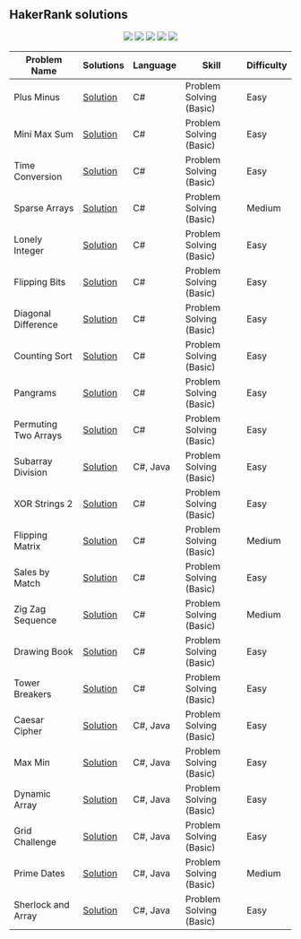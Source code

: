 ## HakerRank solutions  
<p align="center">
  <img src="https://img.shields.io/github/last-commit/bartoszclapinski/ChallengesSolutions?style=flat-square">
  <img src="https://img.shields.io/github/commit-activity/w/bartoszclapinski/ChallengesSolutions?color=green&style=flat-square">
  <img src="https://img.shields.io/badge/Problems%20Solved-23-blueviolet?style=flat-square">
  <img src="https://img.shields.io/github/languages/count/bartoszclapinski/ChallengesSolutions?color=orange&style=flat-square">
  <img src="https://img.shields.io/github/languages/top/bartoszclapinski/ChallengesSolutions?style=flat-square">  
</p>

| Problem Name | Solutions | Language | Skill | Difficulty |
| ------- | ------- | ------- | ------- | ------- |
| Plus Minus | [Solution](https://github.com/bartoszclapinski/ChallengesSolutions/tree/master/HackerRank/PlusMinus) | C# | Problem Solving (Basic) | Easy |
| Mini Max Sum | [Solution](https://github.com/bartoszclapinski/ChallengesSolutions/tree/master/HackerRank/MiniMaxSum) | C# | Problem Solving (Basic) |  Easy |
| Time Conversion | [Solution](https://github.com/bartoszclapinski/ChallengesSolutions/tree/master/HackerRank/TimeConversion) | C# | Problem Solving (Basic) | Easy |
| Sparse Arrays | [Solution](https://github.com/bartoszclapinski/ChallengesSolutions/tree/master/HackerRank/SparseArrays) | C# | Problem Solving (Basic) | Medium |
| Lonely Integer | [Solution](https://github.com/bartoszclapinski/ChallengesSolutions/tree/master/HackerRank/LonelyInteger) | C# | Problem Solving (Basic) | Easy |
| Flipping Bits | [Solution](https://github.com/bartoszclapinski/ChallengesSolutions/tree/master/HackerRank/FlippingBits) | C# | Problem Solving (Basic) | Easy |
| Diagonal Difference | [Solution](https://github.com/bartoszclapinski/ChallengesSolutions/tree/master/HackerRank/DiagonalDifference) | C# | Problem Solving (Basic) | Easy |
| Counting Sort | [Solution](https://github.com/bartoszclapinski/ChallengesSolutions/tree/master/HackerRank/CountingSort) | C# | Problem Solving (Basic) | Easy |
| Pangrams | [Solution](https://github.com/bartoszclapinski/ChallengesSolutions/tree/master/HackerRank/Pangrams) | C# | Problem Solving (Basic) | Easy |
| Permuting Two Arrays | [Solution](https://github.com/bartoszclapinski/ChallengesSolutions/tree/master/HackerRank/PermutingTwoArrays) | C# | Problem Solving (Basic) | Easy |
| Subarray Division | [Solution](https://github.com/bartoszclapinski/ChallengesSolutions/tree/master/HackerRank/SubarrayDivision) | C#, Java | Problem Solving (Basic) | Easy |
| XOR Strings 2 | [Solution](https://github.com/bartoszclapinski/ChallengesSolutions/tree/master/HackerRank/XorStrings2) | C# | Problem Solving (Basic) | Easy |
| Flipping Matrix | [Solution](https://github.com/bartoszclapinski/HackerRank-Solutions/tree/master/HackerRank/FlippingMatrix) | C# | Problem Solving (Basic) | Medium |
| Sales by Match | [Solution](https://github.com/bartoszclapinski/HackerRank-Solutions/tree/master/HackerRank/SalesByMatch) | C# | Problem Solving (Basic) | Easy |
| Zig Zag Sequence | [Solution](https://github.com/bartoszclapinski/HackerRank-Solutions/tree/master/HackerRank/ZigZagSequence) | C# | Problem Solving (Basic) | Medium |
| Drawing Book | [Solution](https://github.com/bartoszclapinski/HackerRank-Solutions/tree/master/HackerRank/DrawingBook) | C# | Problem Solving (Basic) | Easy |
| Tower Breakers | [Solution](https://github.com/bartoszclapinski/HackerRank-Solutions/tree/master/HackerRank/TowerBreakers) | C# | Problem Solving (Basic) | Easy |
| Caesar Cipher | [Solution](https://github.com/bartoszclapinski/HackerRank-Solutions/tree/master/HackerRank/CaesarCipher) | C#, Java | Problem Solving (Basic) | Easy |
| Max Min | [Solution](https://github.com/bartoszclapinski/HackerRank-Solutions/tree/master/HackerRank/MaxMin) | C#, Java | Problem Solving (Basic) | Easy |
| Dynamic Array | [Solution](https://github.com/bartoszclapinski/HackerRank-Solutions/tree/master/HackerRank/DynamicArray) | C#, Java | Problem Solving (Basic) | Easy |
| Grid Challenge | [Solution](https://github.com/bartoszclapinski/HackerRank-Solutions/tree/master/HackerRank/GridChallenge) | C#, Java | Problem Solving (Basic) | Easy |
| Prime Dates | [Solution](https://github.com/bartoszclapinski/HackerRank-Solutions/tree/master/HackerRank/PrimeDates) | C#, Java | Problem Solving (Basic) | Medium |
| Sherlock and Array | [Solution](https://github.com/bartoszclapinski/HackerRank-Solutions/tree/master/HackerRank/SherlockAndArray) | C#, Java | Problem Solving (Basic) | Easy |